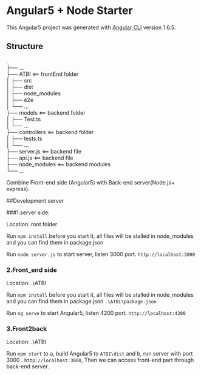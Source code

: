 # Angular5 + Node Starter

This Angular5 project was generated with [Angular CLI](https://github.com/angular/angular-cli) version 1.6.5.

## Structure
  .                  
    ├── ...                                             
    ├── ATBI     <== frontEnd folder                                                        
    │   ├── src   
    │   ├── dist                         
    │   ├── node_modules             
    │   ├── e2e                      
    │   └── ...               
    ├── models          <== backend folder                 
    │   ├── Test.ts                                  
    │   └── ...                
    ├── controllers     <== backend folder                                 
    │   ├── tests.ts            
    │   └── ...                     
    ├── server.js       <== backend file                    
    ├── api.js          <== backend file                               
    ├── node_modules     <== backend modules                                    
    └── ...                                            

Combine Front-end side (Angular5) with Back-end server(Node.js+ express).


##Development server

###1.server side: 

Location: root folder

Run `npm install` before you start it, all files will be stalled in node_modules and you can find them in package.json

Run `node server.js` to start server, listen 3000 port. `http://localhost:3000`

### 2.Front_end side

Location: .\ATBI

Run `npm install` before you start it, all files will be stalled in node_modules and you can find them in package.json `.\ATBI\package.json`

Run `ng serve` to start Angular5, listen 4200 port. `http://localhost:4200`

### 3.Front2back 

Location: .\ATBI

Run `npm start` to a, build Angular5 to `ATBI\dist` and b, run server with port 3000 . `http://localhost:3000`, 
Then we can access front-end part through back-end server.


